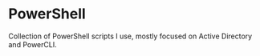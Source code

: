 # PowerShell

Collection of PowerShell scripts I use, mostly focused on Active Directory and PowerCLI.
